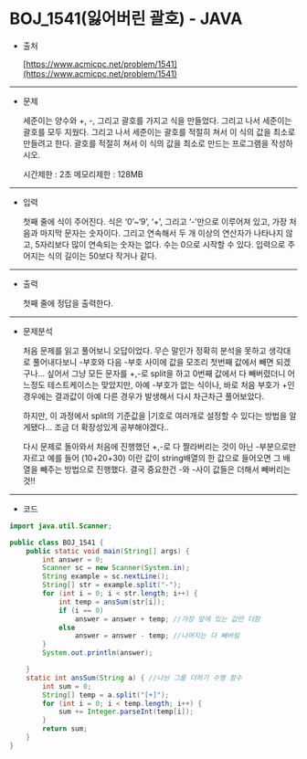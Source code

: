 # BOJ_1541(잃어버린 괄호) - JAVA  


- 출처
    
    [https://www.acmicpc.net/problem/1541](https://www.acmicpc.net/problem/1541)
    
---

- 문제
    
    세준이는 양수와 +, -, 그리고 괄호를 가지고 식을 만들었다. 그리고 나서 세준이는 괄호를 모두 지웠다.
    그리고 나서 세준이는 괄호를 적절히 쳐서 이 식의 값을 최소로 만들려고 한다.
    괄호를 적절히 쳐서 이 식의 값을 최소로 만드는 프로그램을 작성하시오.

    시간제한 : 2초 메모리제한 : 128MB
    
---

-   입력
    
    첫째 줄에 식이 주어진다. 식은 ‘0’~‘9’, ‘+’, 그리고 ‘-’만으로 이루어져 있고, 가장 처음과 마지막 문자는 숫자이다. 그리고 연속해서 두 개 이상의 연산자가 나타나지 않고, 5자리보다 많이 연속되는 숫자는 없다. 수는 0으로 시작할 수 있다. 입력으로 주어지는 식의 길이는 50보다 작거나 같다.
    
---

-   출력
    
    첫째 줄에 정답을 출력한다.
    
---

-   문제분석
    
    처음 문제를 읽고 풀어보니 오답이었다. 무슨 말인가 정확히 분석을 못하고 생각대로 풀어내다보니 -부호와 다음 -부호 사이에 값을 모조리 첫번째 값에서 빼면 되겠구나... 싶어서 그냥 모든 문자를 +,-로 split을 하고 0번째 값에서 다 빼버렸더니 어느정도 테스트케이스는 맞았지만, 아예 -부호가 없는 식이나, 바로 처음 부호가 +인 경우에는 결과값이 아예 다른 경우가 발생해서 다시 차근차근 풀어보았다.
    
    하지만, 이 과정에서 split의 기준값을 |기호로 여러개로 설정할 수 있다는 방법을 알게됐다... 조금 더 확장성있게 공부해야겠다..
    
    다시 문제로 돌아와서 처음에 진행했던 +,-로 다 짤라버리는 것이 아닌 -부분으로만 자르고 예를 들어 (10+20+30) 이란 값이 string배열의 한 값으로 들어오면 그 배열을 빼주는 방법으로 진행했다. 결국 중요한건 -와 -사이 값들은 더해서 빼버리는 것!!
    
---

-   코드
    
```java
import java.util.Scanner;

public class BOJ_1541 {
    public static void main(String[] args) {
        int answer = 0;
        Scanner sc = new Scanner(System.in);
        String example = sc.nextLine();
        String[] str = example.split("-");
        for (int i = 0; i < str.length; i++) {
            int temp = ansSum(str[i]);
            if (i == 0)
                answer = answer + temp; //가장 앞에 있는 값만 더함
            else
                answer = answer - temp; //나머지는 다 빼버림
        }
        System.out.println(answer);

    }
    static int ansSum(String a) { //나뉜 그룹 더하기 수행 함수
        int sum = 0;
        String[] temp = a.split("[+]");
        for (int i = 0; i < temp.length; i++) {
            sum += Integer.parseInt(temp[i]);
        }
        return sum;
    }
}
```
